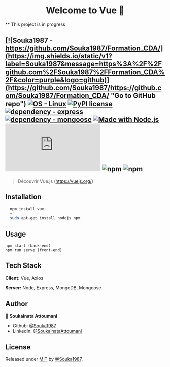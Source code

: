 <h1 align="center">Welcome to Vue 👋</h1>

** This project is in progress

[![Souka1987 - https://github.com/Souka1987/Formation_CDA/](https://img.shields.io/static/v1?label=Souka1987&message=https%3A%2F%2Fgithub.com%2FSouka1987%2FFormation_CDA%2F&color=purple&logo=github)](https://github.com/Souka1987/https://github.com/Souka1987/Formation_CDA/ "Go to GitHub repo")
[![OS - Linux](https://img.shields.io/badge/OS-Linux-blue?logo=linux&logoColor=white)](https://www.linux.org/ "Go to Linux homepage")
[![PyPI license](https://img.shields.io/pypi/l/ansicolortags.svg)](https://pypi.python.org/pypi/ansicolortags/)
[![dependency - express](https://img.shields.io/badge/dependency-express-yellow)](https://www.npmjs.com/package/express)
[![dependency - mongoose](https://img.shields.io/badge/dependency-mongoose-red)](https://www.npmjs.com/package/mongoose)
[![Made with Node.js](https://img.shields.io/badge/Node.js->=14.18.1-green?logo=node.js&logoColor=white)](https://nodejs.org "Go to Node.js homepage")
![npm](https://img.shields.io/npm/v/vue.js?color=green&label=vue&logo=vue.js&logoColor=green&style=social)
![npm](https://img.shields.io/npm/v/sass?color=pink&label=sass&logo=sass&logoColor=pink&style=social)
![npm](https://img.shields.io/npm/v/axios?color=blue&label=axios&logo=axios&logoColor=blue&style=plastic)
----------------------------------------


> Découvrir Vue.js (https://vuejs.org/)

## Installation

```bash
  npm install vue 
  +
  sudo apt-get install nodejs npm
```

## Usage

```
npm start (back-end)
npm run serve (front-end)
```

## Tech Stack

**Client:** Vue, Axios

**Server:** Node, Express, MongoDB, Mongoose


## Author

👤 **Soukainata Attoumani**

* Github: [@Souka1987](https://github.com/Souka1987)
* LinkedIn: [@SoukainataAttoumani](https://www.linkedin.com/in/soukainata-attoumani-39131b13b/)


## License

Released under [MIT](/LICENSE) by [@Souka1987](https://github.com/Souka1987).

